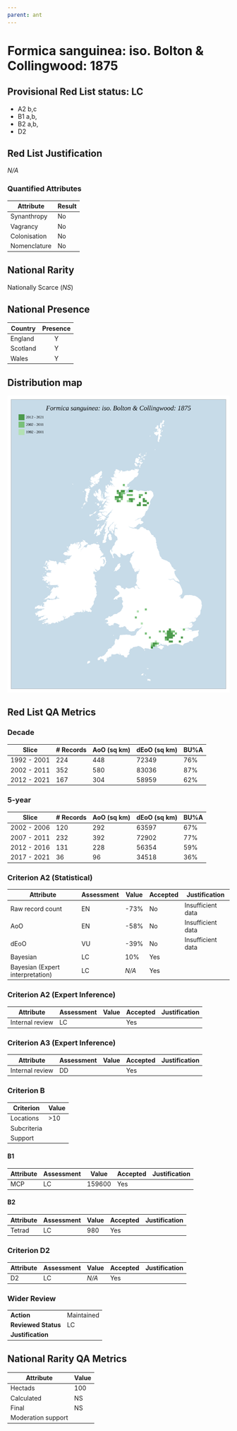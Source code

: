 ```yaml
---
parent: ant
---
```

# Formica sanguinea: iso. Bolton & Collingwood: 1875

## Provisional Red List status: LC
- A2 b,c
- B1 a,b, 
- B2 a,b, 
- D2

## Red List Justification
*N/A*
### Quantified Attributes
|Attribute|Result|
|---|---|
|Synanthropy|No|
|Vagrancy|No|
|Colonisation|No|
|Nomenclature|No|


## National Rarity
Nationally Scarce (*NS*)

## National Presence
|Country|Presence
|---|:-:|
|England|Y|
|Scotland|Y|
|Wales|Y|


## Distribution map
![](../map/472.svg)

## Red List QA Metrics
### Decade
| Slice | # Records | AoO (sq km) | dEoO (sq km) |BU%A |
|---|---|---|---|---|
|1992 - 2001|224|448|72349|76%|
|2002 - 2011|352|580|83036|87%|
|2012 - 2021|167|304|58959|62%|
### 5-year
| Slice | # Records | AoO (sq km) | dEoO (sq km) |BU%A |
|---|---|---|---|---|
|2002 - 2006|120|292|63597|67%|
|2007 - 2011|232|392|72902|77%|
|2012 - 2016|131|228|56354|59%|
|2017 - 2021|36|96|34518|36%|
### Criterion A2 (Statistical)
|Attribute|Assessment|Value|Accepted|Justification
|---|---|---|---|---|
|Raw record count|EN|-73%|No|Insufficient data|
|AoO|EN|-58%|No|Insufficient data|
|dEoO|VU|-39%|No|Insufficient data|
|Bayesian|LC|10%|Yes||
|Bayesian (Expert interpretation)|LC|*N/A*|Yes||
### Criterion A2 (Expert Inference)
|Attribute|Assessment|Value|Accepted|Justification
|---|---|---|---|---|
|Internal review|LC||Yes||
### Criterion A3 (Expert Inference)
|Attribute|Assessment|Value|Accepted|Justification
|---|---|---|---|---|
|Internal review|DD||Yes||
### Criterion B
|Criterion| Value|
|---|---|
|Locations|>10|
|Subcriteria||
|Support||
#### B1
|Attribute|Assessment|Value|Accepted|Justification
|---|---|---|---|---|
|MCP|LC|159600|Yes||
#### B2
|Attribute|Assessment|Value|Accepted|Justification
|---|---|---|---|---|
|Tetrad|LC|980|Yes||
### Criterion D2
|Attribute|Assessment|Value|Accepted|Justification
|---|---|---|---|---|
|D2|LC|*N/A*|Yes||
### Wider Review
|  |  |
|---|---|
|**Action**|Maintained|
|**Reviewed Status**|LC|
|**Justification**||


## National Rarity QA Metrics
|Attribute|Value|
|---|---|
|Hectads|100|
|Calculated|NS|
|Final|NS|
|Moderation support||



